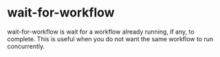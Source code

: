 # wait-for-workflow
wait-for-workflow is wait for a workflow already running, if any, to complete. This is useful when you do not want the same workflow to run concurrently.
